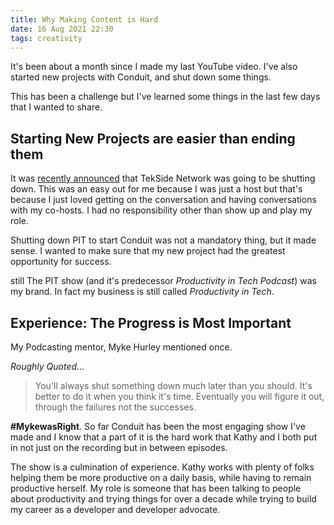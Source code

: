 ```yaml
---
title: Why Making Content is Hard
date: 16 Aug 2021 22:30
tags: creativity
---
```


 It's been about a month since I made my last YouTube video. I've also started new projects with Conduit, and shut down some things.

This has been a challenge but I've learned some things in the last few days that I wanted to share.

## Starting New Projects are easier than ending them

It was [recently announced](https://twitter.com/clayrussell/status/1426279281622138889?s=20) that TekSide Network was going to be shutting down. This was an easy out for me because I was just a host but that's because I just loved getting on the conversation and having conversations with my co-hosts. I had no responsibility other than show up and play my role.

Shutting down PIT to start Conduit was not a mandatory thing, but it made sense. I wanted to make sure that my new project had the greatest opportunity for success. 

still The PIT show (and it's predecessor _Productivity in Tech Podcast_) was my brand. In fact my business is still called _Productivity in Tech_. 

## Experience: The Progress is Most Important

My Podcasting mentor, Myke Hurley mentioned once.

_Roughly Quoted..._

> You'll always shut something down much later than you should. It's better to do it when you think it's time. Eventually you will figure it out, through the failures not the successes.

**#MykewasRight**. So far Conduit has been the most engaging show I've made and I know that a part of it is the hard work that Kathy and I both put in not just on the recording but in between episodes. 

The show is a culmination of experience. Kathy works with plenty of folks helping them be more productive on a daily basis, while having to remain productive herself. My role is someone that has been talking to people about productivity and trying things for over a decade while trying to build my career as a developer and developer advocate.